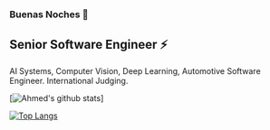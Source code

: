 ### Buenas Noches 👋

<!--
**ahmed-i-mokhtar/ahmed-i-mokhtar** is a ✨ _special_ ✨ repository because its `README.md` (this file) appears on your GitHub profile.

Here are some ideas to get you started:

- 🔭 I’m currently working on ...
- 🌱 I’m currently learning ...
- 👯 I’m looking to collaborate on ...
- 🤔 I’m looking for help with ...
- 💬 Ask me about ...
- 📫 How to reach me: ...
- 😄 Pronouns: ...
- ⚡ Fun fact: ...
-->

## Senior Software Engineer :zap:
AI Systems, Computer Vision, Deep Learning, Automotive Software Engineer. International Judging.

[![Ahmed's github stats](https://github-readme-stats.vercel.app/api?username=ahmed-i-mokhtar&hide=contribs,issues,stars&show_icons=true&theme=radical?count_private=true)]

[![Top Langs](https://github-readme-stats.vercel.app/api/top-langs/?username=ahmed-i-mokhtar&layout=compact)](https://github.com/anuraghazra/github-readme-stats)




